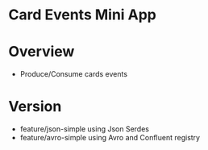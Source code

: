 # Card Events Mini App
# Overview
- Produce/Consume cards events

# Version

- feature/json-simple using Json Serdes
- feature/avro-simple using Avro and Confluent registry